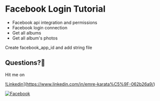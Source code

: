 # Facebook Login Tutorial

- Facebook api integration and permissions
- Facebook login connection
- Get all albums
- Get all album's photos


Create facebook_app_id and add string file

## Questions?🤔
Hit me on 

[!Linkedin](https://img.shields.io/badge/Linkedin-Emre%20Karataş.svg)](https://www.linkedin.com/in/emre-karata%C5%9F-062b26a9/)

[![Facebook](https://img.shields.io/badge/Facebook-Burhanuddin%20Rashid-blue.svg)](https://www.facebook.com/emre.karatas.311)

